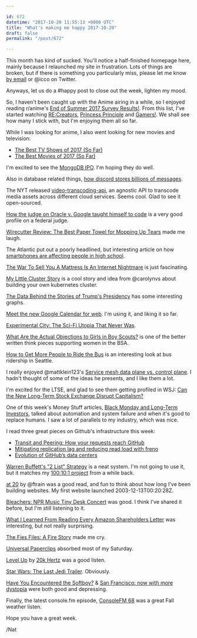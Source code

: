 ```yaml
---

id: 672
datetime: "2017-10-20 11:55:13 +0000 UTC"
title: "What's making me happy 2017-10-20"
draft: false
permalink: "/post/672"

---
```


This month has kind of sucked. You'll notice a half-finished homepage here, mainly because I relaunched my site in frustration. Lots of things are broken, but if there is something you particularly miss, please let me know [by email](mailto:nat@natwelch.com) or @icco on Twitter. 

Anyways, let us do a #happy post to close out the week, lighten my mood.

So, I haven't been caught up with the Anime airing in a while, so I enjoyed reading r/anime's [End of Summer 2017 Survey Results!](https://www.reddit.com/r/anime/comments/760u9k/the_end_of_summer_2017_survey_results/). From this list, I've started watching [RE:Creators](https://en.wikipedia.org/wiki/Re:Creators), [Princess Principle](https://en.wikipedia.org/wiki/Princess_Principal) and [Gamers!](https://en.wikipedia.org/wiki/Gamers!). We shall see how many I stick with, but I'm enjoying them all so far.

While I was looking for anime, I also went looking for new movies and television:

 - [The Best TV Shows of 2017 (So Far)](http://www.vulture.com/article/best-tv-shows-of-2017-so-far.html)
 - [The Best Movies of 2017 (So Far)](http://www.vulture.com/2017/09/best-movies-of-2017-so-far.html)

I'm excited to see the [MongoDB IPO](https://www.cnbc.com/2017/10/19/mongodb-mdb-ipo-stock-price-on-first-trading-day.html). I'm hoping they do well.

Also in database related things, [how discord stores billions of messages](https://blog.discordapp.com/how-discord-stores-billions-of-messages-7fa6ec7ee4c7).

The NYT released [video-transcoding-api](https://github.com/NYTimes/video-transcoding-api), an agnostic API to transcode media assets across different cloud services. Seems cool. Glad to see it open-sourced.

[How the judge on Oracle v. Google taught himself to code](https://www.theverge.com/2017/10/19/16503076/oracle-vs-google-judge-william-alsup-interview-waymo-uber) is a very good profile on a federal judge.

[Wirecutter Review: The Best Paper Towel for Mopping Up Tears](https://www.mcsweeneys.net/articles/wirecutter-review-the-best-paper-towel-for-mopping-up-tears) made me laugh.

The Atlantic put out a poorly headlined, but interesting article on how [smartphones are affecting people in high school](https://www.theatlantic.com/magazine/archive/2017/09/has-the-smartphone-destroyed-a-generation/534198/).

[The War To Sell You A Mattress Is An Internet Nightmare](https://www.fastcompany.com/3065928/sleepopolis-casper-bloggers-lawsuits-underside-of-the-mattress-wars) is just fascinating.

[My Little Cluster Story](http://carolynvanslyck.com/blog/2017/10/my-little-cluster/) is a cool story and idea from @carolynvs about building your own kubernetes cluster.

[The Data Behind the Stories of Trump's Presidency](https://blog.parse.ly/post/6446/attention-data-behind-trump-stories/) has some interesting graphs.

[Meet the new Google Calendar for web](https://www.blog.google/products/g-suite/time-refresh-introducing-new-look-and-features-google-calendar-web/). I'm using it, and liking it so far.

[Experimental City: The Sci-Fi Utopia That Never Was](https://www.citylab.com/design/2017/10/experimental-city-the-sci-fi-utopia-that-never-was/543003/).

[What Are the Actual Objections to Girls in Boy Scouts?](https://www.theatlantic.com/health/archive/2017/10/gender-fluid-scouts/542847/) is one of the better written think pieces supporting women in the BSA.

[How to Get More People to Ride the Bus](https://www.theatlantic.com/business/archive/2017/10/seattle-bus-riders/543039/) is an interesting look at bus ridership in Seattle.

I really enjoyed @mattklein123's [Service mesh data plane vs. control plane](https://medium.com/@mattklein123/service-mesh-data-plane-vs-control-plane-2774e720f7fc?source=ifttt--------------1). I hadn't thought of some of the ideas he presents, and I like them a lot.

I'm excited for the LTSE, and glad to see them getting profiled in WSJ: [Can the New Long-Term Stock Exchange Disrupt Capitalism?](https://www.wsj.com/articles/silicon-valley-vs-wall-street-can-the-new-long-term-stock-exchange-disrupt-capitalism-1508151600)

One of this week's Money Stuff articles, [Black Monday and Long-Term Investors](https://www.bloomberg.com/view/articles/2017-10-16/black-monday-and-long-term-investors), talked about automation and system failure and when it's good to replace humans. I saw a lot of parallels to my industry, which was nice.

I read three great pieces on Github's infrastructure this week:

 - [Transit and Peering: How your requests reach GitHub](https://githubengineering.com/transit-and-peering-how-your-requests-reach-github/)
 - [Mitigating replication lag and reducing read load with freno](https://githubengineering.com/mitigating-replication-lag-and-reducing-read-load-with-freno/)
 - [Evolution of GitHub’s data centers](https://githubengineering.com/evolution-of-our-data-centers/)

[Warren Buffett's "2 List" Strategy](https://jamesclear.com/buffett-focus) is a neat system. I'm not going to use it, but it matches my [100:10:1 project](https://writing.natwelch.com/post/535) from a while back. 

[at 20](http://www.ftrain.com/20.html) by @ftrain was a good read, and fun to think about how long I've been building websites. My first website launched 2003-12-13T00:20:28Z.

[Bleachers: NPR Music Tiny Desk Concert](https://www.youtube.com/watch?v=QCtkkX2f18M&feature=youtu.be) was good. I think I've shared it before, but I'm still listening to it.

[What I Learned From Reading Every Amazon Shareholders Letter](https://medium.com/@gsvpioneer/what-i-learned-from-reading-every-amazon-shareholders-letter-cdc35f309e8b?source=ifttt--------------1) was interesting, but not really surprising.

[The Fies Files: A Fire Story](https://brianfies.blogspot.com/2017/10/a-fire-story-complete.html) made me cry.

[Universal Paperclips](http://www.decisionproblem.com/paperclips/) absorbed most of my Saturday.


[Level Up](http://pca.st/M5u0) by [20k Hertz](https://www.20k.org/) was a good listen.

[Star Wars: The Last Jedi Trailer](https://www.youtube.com/watch?v=Q0CbN8sfihY&feature=youtu.be). Obviously.

[Have You Encountered the Softboy?](https://byrslf.co/have-you-encountered-the-softboy-7e95e2c7f3e7) & [San Francisco: now with more dystopia](https://www.mhudack.com/blog/2017/10/1/san-francisco-now-with-more-dystopia) were both good and depressing.

Finally, the latest console.fm episode, [ConsoleFM 68](https://ruby.fm/consolefm/068) was a great Fall weather listen.

Hope you have a great week.

/Nat

